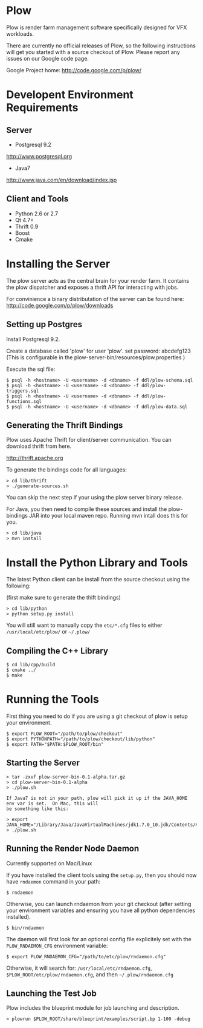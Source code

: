 Plow
====

Plow is render farm management software specifically designed for VFX workloads.

There are currently no official releases of Plow, so the following instructions will get
you started with a source checkout of Plow.  Please report any issues on
our Google code page.

Google Project home: http://code.google.com/p/plow/

Developent Environment Requirements
===================================

Server
------

* Postgresql 9.2

http://www.postgresql.org

* Java7

http://www.java.com/en/download/index.jsp

Client and Tools
----------------

* Python 2.6 or 2.7
* Qt 4.7+
* Thrift 0.9
* Boost
* Cmake

Installing the Server
=====================

The plow server acts as the central brain for your render farm.  It contains the plow
dispatcher and exposes a thrift API for interacting with jobs.

For convinience a binary distributation of the server can be found here:
http://code.google.com/p/plow/downloads

Setting up Postgres
-------------------

Install Postgresql 9.2.

Create a database called 'plow' for user 'plow'.
set password: abcdefg123
(This is configurable in the plow-server-bin/resources/plow.properties )

Execute the sql file:

    $ psql -h <hostname> -U <username> -d <dbname> -f ddl/plow-schema.sql
    $ psql -h <hostname> -U <username> -d <dbname> -f ddl/plow-triggers.sql
    $ psql -h <hostname> -U <username> -d <dbname> -f ddl/plow-functions.sql
    $ psql -h <hostname> -U <username> -d <dbname> -f ddl/plow-data.sql


Generating the Thrift Bindings
------------------------------

Plow uses Apache Thrift for client/server communication.  You can download thrift from here.

http://thrift.apache.org

To generate the bindings code for all languages:

    > cd lib/thrift
    > ./generate-sources.sh

You can skip the next step if your using the plow server binary release.

For Java, you then need to compile these sources and install the plow-bindings JAR into your local maven repo.  Running
mvn intall does this for you.

    > cd lib/java
    > mvn install


Install the Python Library and Tools
====================================

The latest Python client can be install from the source checkout using the following:

(first make sure to generate the thift bindings)

```
> cd lib/python
> python setup.py install
```

You will still want to manually copy the `etc/*.cfg` files to either `/usr/local/etc/plow/` or `~/.plow/`


Compiling the C++ Library
-------------------------

    $ cd lib/cpp/build
    $ cmake ../
    $ make


Running the Tools
=================

First thing you need to do if you are using a git checkout of plow is setup your environment.

    $ export PLOW_ROOT="/path/to/plow/checkout"
    $ export PYTHONPATH="/path/to/plow/checkout/lib/python"
    $ export PATH="$PATH:$PLOW_ROOT/bin"

Starting the Server
-------------------

    > tar -zxvf plow-server-bin-0.1-alpha.tar.gz
    > cd plow-server-bin-0.1-alpha
    > ./plow.sh

    If Java7 is not in your path, plow will pick it up if the JAVA_HOME env var is set.  On Mac, this will
    be something like this:

    > export JAVA_HOME="/Library/Java/JavaVirtualMachines/jdk1.7.0_10.jdk/Contents/Home"
    > ./plow.sh


Running the Render Node Daemon
------------------------------

Currently supported on Mac/Linux

If you have installed the client tools using the `setup.py`, then you should now have `rndaemon` command in your path:

    $ rndaemon

Otherwise, you can launch rndaemon from your git checkout (after setting your environment variables and ensuring you have all python dependencies installed).

    $ bin/rndaemon

The daemon will first look for an optional config file explicitely set with the `PLOW_RNDAEMON_CFG` environment variable:

    $ export PLOW_RNDAEMON_CFG="/path/to/etc/plow/rndaemon.cfg"

Otherwise, it will search for: `/usr/local/etc/rndaemon.cfg`, `$PLOW_ROOT/etc/plow/rndaemon.cfg`, and then `~/.plow/rndaemon.cfg`

Launching the Test Job
----------------------

Plow includes the blueprint module for job launching and description.

    > plowrun $PLOW_ROOT/share/blueprint/examples/script.bp 1-100 -debug

